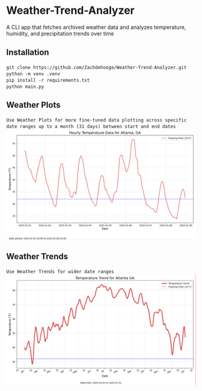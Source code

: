 # Weather-Trend-Analyzer
A CLI app that fetches archived weather data and analyzes temperature, humidity, and precipitation trends over time

## Installation
`git clone https://github.com/Zachdehooge/Weather-Trend-Analyzer.git` \
`python -m venv .venv` \
`pip install -r requirements.txt`\
`python main.py`

## Weather Plots
`Use Weather Plots for more fine-tuned data plotting across specific date ranges up to a month (31 days) between start and end dates`
![WeatherPlotGraph.png](WeatherPlotGraph.png)
## Weather Trends
`Use Weather Trends for wider date ranges`
![WeatherTrendGraph.png](WeatherTrendGraph.png)

